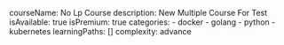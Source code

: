 courseName: No Lp Course
description: New Multiple Course For Test
isAvailable: true
isPremium: true
categories: 
    - docker
    - golang
    - python
    - kubernetes
learningPaths: []
complexity: advance
